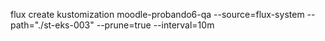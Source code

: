 flux create kustomization moodle-probando6-qa
  --source=flux-system
  --path="./st-eks-003"
  --prune=true
  --interval=10m
